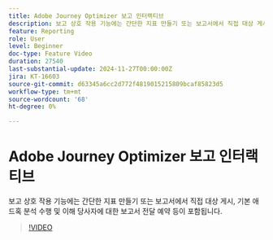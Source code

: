 ```yaml
---
title: Adobe Journey Optimizer 보고 인터랙티브
description: 보고 상호 작용 기능에는 간단한 지표 만들기 또는 보고서에서 직접 대상 게시, 기본 애드혹 분석 수행 및 이해 당사자에 대한 보고서 전달 예약 등이 포함됩니다.
feature: Reporting
role: User
level: Beginner
doc-type: Feature Video
duration: 27540
last-substantial-update: 2024-11-27T00:00:00Z
jira: KT-16603
source-git-commit: d63345a6cc2d772f4819015215809bcaf85823d5
workflow-type: tm+mt
source-wordcount: '68'
ht-degree: 0%

---
```



# Adobe Journey Optimizer 보고 인터랙티브

보고 상호 작용 기능에는 간단한 지표 만들기 또는 보고서에서 직접 대상 게시, 기본 애드혹 분석 수행 및 이해 당사자에 대한 보고서 전달 예약 등이 포함됩니다.

>[!VIDEO](https://video.tv.adobe.com/v/3440615/?learn=on)

